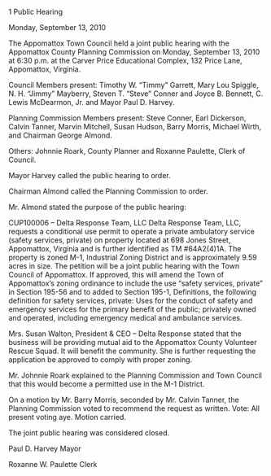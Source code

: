 1  Public Hearing

Monday, September 13, 2010

The Appomattox Town Council held a joint public hearing with the Appomattox County
Planning Commission on Monday, September 13, 2010 at 6:30 p.m. at the Carver Price
Educational Complex, 132 Price Lane, Appomattox, Virginia.

Council Members present:  Timothy W. “Timmy” Garrett, Mary Lou Spiggle, N. H. “Jimmy”
Mayberry, Steven T. “Steve” Conner and Joyce B. Bennett, C. Lewis McDearmon, Jr. and
Mayor Paul D. Harvey.

Planning Commission Members present:  Steve Conner, Earl Dickerson, Calvin Tanner, Marvin
Mitchell, Susan Hudson, Barry Morris, Michael Wirth, and Chairman George Almond.

Others:  Johnnie Roark, County Planner and Roxanne Paulette, Clerk of Council.

Mayor Harvey called the public hearing to order.

Chairman Almond called the Planning Commission to order.

Mr. Almond stated the purpose of the public hearing:

CUP100006 – Delta Response Team, LLC
Delta Response Team, LLC, requests a conditional use permit to operate a private ambulatory
service (safety services, private) on property located at 698 Jones Street, Appomattox, Virginia
and is further identified as TM #64A2(4)1A.  The property is zoned M-1, Industrial Zoning
District and is approximately 9.59 acres in size.  The petition will be a joint public hearing with
the Town Council of Appomattox.  If approved, this will amend the Town of Appomattox’s
zoning ordinance to include the use “safety services, private” in Section 195-56 and to added to
Section 195-1, Definitions, the following definition for safety services, private:  Uses for the
conduct of safety and emergency services for the primary benefit of the public; privately owned
and operated, including emergency medical and ambulance services.

Mrs. Susan Walton, President & CEO – Delta Response stated that the business will be
providing mutual aid to the Appomattox County Volunteer Rescue Squad.  It will benefit the
community.  She is further requesting the application be approved to comply with proper zoning.

Mr. Johnnie Roark explained to the Planning Commission and Town Council that this would
become a permitted use in the M-1 District.

On a motion by Mr. Barry Morris, seconded by Mr. Calvin Tanner, the Planning Commission
voted to recommend the request as written.  Vote:  All present voting aye.  Motion carried.

The joint public hearing was considered closed.

Paul D. Harvey
Mayor

Roxanne W. Paulette
Clerk

